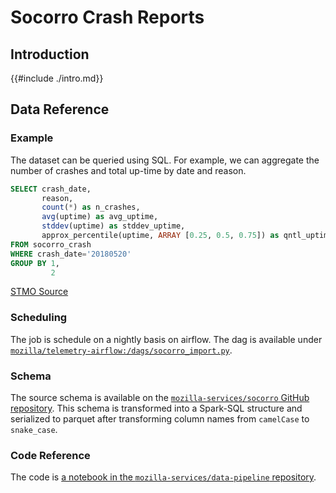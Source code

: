 # Socorro Crash Reports

<!-- toc -->

## Introduction

{{#include ./intro.md}}

## Data Reference

### Example

The dataset can be queried using SQL.
For example, we can aggregate the number of crashes and total up-time by date and reason.

```sql
SELECT crash_date,
       reason,
       count(*) as n_crashes,
       avg(uptime) as avg_uptime,
       stddev(uptime) as stddev_uptime,
       approx_percentile(uptime, ARRAY [0.25, 0.5, 0.75]) as qntl_uptime
FROM socorro_crash
WHERE crash_date='20180520'
GROUP BY 1,
         2
```

[STMO Source](https://sql.telemetry.mozilla.org/queries/53884/source)

### Scheduling
The job is schedule on a nightly basis on airflow.
The dag is available under [`mozilla/telemetry-airflow:/dags/socorro_import.py`](https://github.com/mozilla/telemetry-airflow/blob/master/dags/socorro_import.py).

### Schema
The source schema is available on the [`mozilla-services/socorro` GitHub repository](https://raw.githubusercontent.com/mozilla-services/socorro/main/socorro/schemas/crash_report.json).
This schema is transformed into a Spark-SQL structure and serialized to parquet after transforming column names from `camelCase` to `snake_case`.


### Code Reference

The code is [a notebook in the `mozilla-services/data-pipeline` repository](https://github.com/mozilla-services/data-pipeline/blob/master/reports/socorro_import/ImportCrashData.ipynb).
